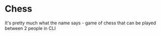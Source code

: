 # Chess
It's pretty much what the name says - game of chess that can be played between 2 people in CLI
